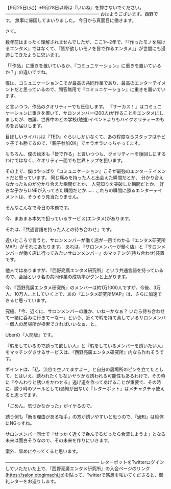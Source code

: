 【9月25日(火)】※9月28日以降は『いいね』を押さないでください。
━━━━━━━━━━━━━━━━━━━━━
おはようございます。西野です。
無事に帰国してまいりました。
今日から真面目に働きます。

さて。

数年前はまったく理解されませんでしたが、ここ1～2年で、「『作ったモノを届けるエンタメ』ではなくて、『皆が欲しいモノを皆で作るエンタメ』」が世間にも浸透してきたように思います。

「『作品』に重きを置いているか、『コミュニケーション』に重きを置いているか？」の違いですね。

僕は、コミュニケーションこそが最高の共同作業であり、最高のエンターテイメントだと思っているので、問答無用で『コミュニケーション』に重きを置いています。

と言いつつ、作品のクオリティーでも圧倒します。
『サーカス！』はコミュニケーションに重きを置いて、サロンメンバー(200人)が作ることをエンタメにしましたが、勿論、世界中のどの学校(勉強)イベントよりもハイクオリティーのものをお届けします。

目ぼしいライバルは『TED』ぐらいしかいなくて、あの程度ならスタッフはチビッ子でも勝てるので、「親子参加OK」でオラオラいっちゃってます。

もちろん、僕の絵本も「皆で作る」と言いつつも、クオリティーを後回しにするわけではなく、クオリティー面でも世界トップを狙います。

その上で、僕はやっぱり『コミュニケーション』こそが最強のエンターテイメントだと思っています。
同じ痛みを持った人と出会えた瞬間だとか、
分かり合えなかったものが分かり合えた瞬間だとか、
人見知りを突破した瞬間だとか、
好きな子からLINEが入ってきた瞬間だとか……
これらの瞬間に勝るエンターテイメントは、そうそう見当たりません。

そんなこんなで今日の本題です。

今、まあまぁ本気で狙っているサービス(エンタメ)があります。

それは、『共通言語を持った人との待ち合わせ』です。

近いところで言うと、サロンメンバーが働く店が一目でわかる『エンタメ研究所MAP』がそれにあたります。
あれは、『サロンメンバーが働く店』と『サロンメンバーが働く店に行ってみたいサロンメンバー』のマッチング(待ち合わせ)装置です。

他人ではありますが、『西野亮廣エンタメ研究所』という共通言語を持っているので、会話という名の共同作業の成功率がグンと上がります。

今、『西野亮廣エンタメ研究所』のメンバーは約1万1000人ですが、今後、3万人、10万人…としていく上で、あの『エンタメ研究所MAP』は、さらに加速できると思っています。

究極、「今、近くに、サロンメンバーの誰か、いねーかなぁ？ いたら待ち合わせて一緒に呑みに行きてーなー」という、近くで暇を持て余しているサロンメンバー個人の居場所が検索できればいいなぁ、と。

Uberの『人間版』です。

『暇をしているので誘って欲しい人』と『暇をしているメンバーを誘いたい人』をマッチングさせるサービスは、『西野亮廣エンタメ研究所』内なら作れそうです。

ポイントは、「私、渋谷で空いてますよー」と自分の居場所のピンを立てたとして、とはいえ、誘われたくもないヤツから誘われる可能性もあるわけで、その時に『やんわりと誘いをかわせる』逃げ道を作ってあげることが重要で、その時に、誘う時のツールとして(通知が出ない)『レターポット』はメチャクチャ使えると思ってます。

「ごめん。気づかなかった」がイケるので。

誘う側も「断る理由がある相手」の方が誘いやすいと思うので、『通知』は絶体にNGっすね。

サロンメンバー同士で「せっかく近くで呑んでるだったら合流しようよ」となる未来は面白そうなので、その未来を作りにいきます。

案外、早めにやってくると思います。

━━━━━━━━━━━━━━━━━━━━━
レターポットをTwitterログインしていただいた上で、『西野亮廣エンタメ研究所』の入会ページのリンク(https://salon.otogimachi.jp)を貼って、Twitterで感想を呟いてくださると、御礼レターをお送りします。
